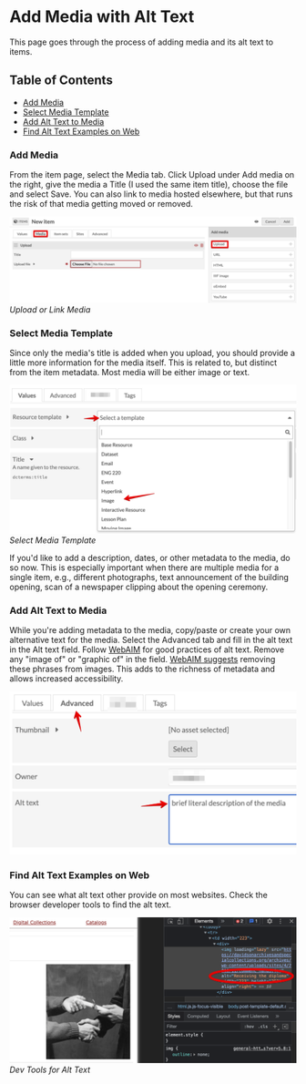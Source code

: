 # Add Media with Alt Text
<!-- no toc -->
This page goes through the process of adding media and its alt text to items.

## Table of Contents

- [Add Media](#add-media)
- [Select Media Template](#select-media-template)
- [Add Alt Text to Media](#add-alt-text-to-media)
- [Find Alt Text Examples on Web](#find-alt-text-examples-on-web)

### Add Media

From the item page, select the Media tab. Click Upload under Add media on the right, give the media a Title (I used the same item title), choose the file and select Save. You can also link to media hosted elsewhere, but that runs the risk of that media getting moved or removed.

![Upload Media](./help_files/New_Item_Media.png "Upload Media") *Upload or Link Media*

### Select Media Template

Since only the media's title is added when you upload, you should provide a little more information for the media itself. This is related to, but distinct from the item metadata. Most media will be either image or text.

![Select Media Template](help_files/Media_Template.png) *Select Media Template*

If you'd like to add a description, dates, or other metadata to the media, do so now. This is especially important when there are multiple media for a single item, e.g., different photographs, text announcement of the building opening, scan of a newspaper clipping about the opening ceremony.

### Add Alt Text to Media

While you're adding metadata to the media, copy/paste or create your own alternative text for the media. Select the Advanced tab and fill in the alt text in the Alt text field. Follow [WebAIM](https://webaim.org/techniques/alttext/#context) for good practices of alt text. Remove any "image of" or "graphic of" in the field. [WebAIM suggests](https://webaim.org/techniques/alttext/#context) removing these phrases from images. This adds to the richness of metadata and allows increased accessibility.

![Add Alt Text](./help_files/Alt_Text_Add.png)

### Find Alt Text Examples on Web

You can see what alt text other provide on most websites. Check the browser developer tools to find the alt text.

![Dev Tools](./help_files/Alt_Text_Dev_Tools.png "Dev Tools")*Dev Tools for Alt Text*
